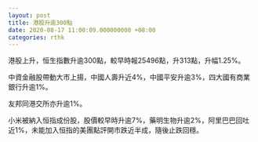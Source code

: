 ```yaml
---
layout: post
title: 港股升逾300點
date: 2020-08-17 11:00:09.000000000 +08:00
categories: rthk
---
```


港股上升，恒生指數升逾300點，較早時報25496點，升313點，升幅1.25%。

中資金融股帶動大市上揚，中國人壽升近4%，中國平安升逾3%，四大國有商業銀行升逾1%。

友邦同港交所亦升逾1%。

小米被納入恒指成份股，股價較早時升逾7%，藥明生物升逾2%，阿里巴巴回吐近1%，未能加入恒指的美團點評開市跌近半成，隨後止跌回穩。
